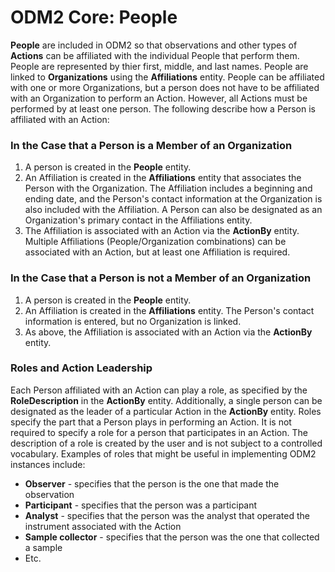 ODM2 Core: People
=================

**People** are included in ODM2 so that observations and other types of **Actions** can be affiliated with the individual People that perform them. People are represented by thier first, middle, and last names. People are linked to **Organizations** using the **Affiliations** entity. People can be affiliated with one or more Organizations, but a person does not have to be affiliated with an Organization to perform an Action. However, all Actions must be performed by at least one person. The following describe how a Person is affiliated with an Action:

### In the Case that a Person is a Member of an Organization ###
1. A person is created in the **People** entity.
2. An Affiliation is created in the **Affiliations** entity that associates the Person with the Organization. The Affiliation includes a beginning and ending date, and the Person's contact information at the Organization is also included with the Affiliation. A Person can also be designated as an Organization's primary contact in the Affiliations entity.
3. The Affiliation is associated with an Action via the **ActionBy** entity. Multiple Affiliations (People/Organization combinations) can be associated with an Action, but at least one Affiliation is required.

### In the Case that a Person is not a Member of an Organization ###
1. A person is created in the **People** entity.
2. An Affiliation is created in the **Affiliations** entity. The Person's contact information is entered, but no Organization is linked.
3. As above, the Affiliation is associated with an Action via the **ActionBy** entity.

### Roles and Action Leadership ###
Each Person affiliated with an Action can play a role, as specified by the **RoleDescription** in the **ActionBy** entity.  Additionally, a single person can be designated as the leader of a particular Action in the **ActionBy** entity. Roles specify the part that a Person plays in performing an Action. It is not required to specify a role for a person that participates in an Action. The description of a role is created by the user and is not subject to a controlled vocabulary. Examples of roles that might be useful in implementing ODM2 instances include:

* **Observer** - specifies that the person is the one that made the observation
* **Participant** - specifies that the person was a participant
* **Analyst** - specifies that the person was the analyst that operated the instrument associated with the Action
* **Sample collector** - specifies that the person was the one that collected a sample
* Etc.